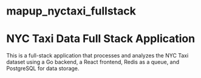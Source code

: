 # mapup_nyctaxi_fullstack

# NYC Taxi Data Full Stack Application

This is a full-stack application that processes and analyzes the NYC Taxi dataset using a Go backend, a React frontend, Redis as a queue, and PostgreSQL for data storage.
